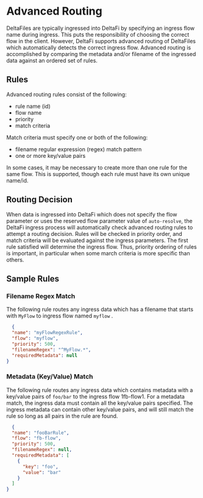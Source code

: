 # Advanced Routing

DeltaFiles are typically ingressed into DeltaFi by specifying an ingress flow name during ingress. This puts the
responsibility of choosing the correct flow in the client. However, DeltaFi supports advanced routing of DeltaFiles
which automatically detects the correct ingress flow. Advanced routing is accomplished by comparing the metadata and/or
filename of the ingressed data against an ordered set of rules.

## Rules

Advanced routing rules consist of the following:

* rule name (id)
* flow name
* priority
* match criteria

Match criteria must specify one or both of the following:

* filename regular expression (regex) match pattern
* one or more key/value pairs

In some cases, it may be necessary to create more than one rule for the same flow. This is supported, though each rule
must have its own unique name/id.

## Routing Decision

When data is ingressed into DeltaFi which does not specify the flow parameter or uses the reserved flow parameter value
of `auto-resolve`, the DeltaFi ingress process will automatically check advanced routing rules to attempt a routing
decision. Rules will be checked in priority order, and match criteria will be evaluated against the ingress parameters.
The first rule satisfied will determine the ingress flow. Thus, priority ordering of rules is important, in particular
when some march criteria is more specific than others.

## Sample Rules

### Filename Regex Match

The following rule routes any ingress data which has a filename that starts with `MyFlow` to ingress flow named `myflow`
.

```json
  {
  "name": "myFlowRegexRule",
  "flow": "myflow",
  "priority": 500,
  "filenameRegex": "^MyFlow.*",
  "requiredMetadata": null
}
```

### Metadata (Key/Value) Match

The following rule routes any ingress data which contains metadata with a key/value pairs of `foo/bar` to the ingress
flow 1fb-flow1. For a metadata match, the ingress data must contain all the key/value pairs specified. The ingress
metadata can contain other key/value pairs, and will still match the rule so long as all pairs in the rule are found.

```json
  {
  "name": "fooBarRule",
  "flow": "fb-flow",
  "priority": 500,
  "filenameRegex": null,
  "requiredMetadata": [
    {
      "key": "foo",
      "value": "bar"
    }
  ]
}
```

